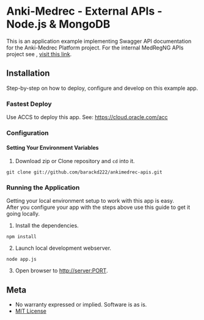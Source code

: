 # Anki-Medrec - External APIs - Node.js & MongoDB

This is an application example implementing Swagger API documentation for the Anki-Medrec Platform project.  For the internal MedRegNG APIs project see , [visit this link](http://anki.medrec.oracleau.cloud).


## Installation

Step-by-step on how to deploy, configure and develop on this example app.

### Fastest Deploy

Use ACCS to deploy this app. See: https://cloud.oracle.com/acc

### Configuration

#### Setting Your Environment Variables

1. Download zip or Clone repository and `cd` into it.

```
git clone git://github.com/barackd222/ankimedrec-apis.git
```

### Running the Application

Getting your local environment setup to work with this app is easy.  
After you configure your app with the steps above use this guide to
get it going locally.

1. Install the dependencies.

```
npm install
```

2. Launch local development webserver.

```
node app.js
```

3. Open browser to [http://server:PORT](http://server:PORT).



## Meta

* No warranty expressed or implied.  Software is as is.
* [MIT License](http://www.opensource.org/licenses/mit-license.html)

